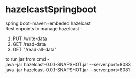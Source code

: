 # hazelcastSpringboot
spring boot+maven+embeded hazelcast<br/>
Rest enpoints to manage hazelcast - <br/>
1. PUT /write-data<br/>
2. GET /read-data<br/>
3. GET "/read-all-data"<br/>

to run jar from cmd -<br/>
java -jar hazelcast-0.0.1-SNAPSHOT.jar --server.port=8083
<br/>
java -jar hazelcast-0.0.1-SNAPSHOT.jar --server.port=8081
